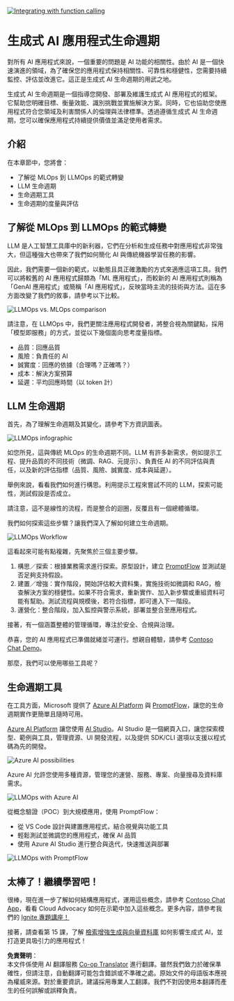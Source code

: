 <!--
CO_OP_TRANSLATOR_METADATA:
{
  "original_hash": "27a5347a5022d5ef0a72ab029b03526a",
  "translation_date": "2025-07-09T15:48:40+00:00",
  "source_file": "14-the-generative-ai-application-lifecycle/README.md",
  "language_code": "mo"
}
-->
[![Integrating with function calling](../../../translated_images/14-lesson-banner.066d74a31727ac121eeac06376a068a397d8e335281e63ce94130d11f516e46b.mo.png)](https://aka.ms/gen-ai-lesson14-gh?WT.mc_id=academic-105485-koreyst)

# 生成式 AI 應用程式生命週期

對所有 AI 應用程式來說，一個重要的問題是 AI 功能的相關性。由於 AI 是一個快速演進的領域，為了確保您的應用程式保持相關性、可靠性和穩健性，您需要持續監控、評估並改進它。這正是生成式 AI 生命週期的用武之地。

生成式 AI 生命週期是一個指導您開發、部署及維護生成式 AI 應用程式的框架。它幫助您明確目標、衡量效能、識別挑戰並實施解決方案。同時，它也協助您使應用程式符合您領域及利害關係人的倫理與法律標準。透過遵循生成式 AI 生命週期，您可以確保應用程式持續提供價值並滿足使用者需求。

## 介紹

在本章節中，您將會：

- 了解從 MLOps 到 LLMOps 的範式轉變
- LLM 生命週期
- 生命週期工具
- 生命週期的度量與評估

## 了解從 MLOps 到 LLMOps 的範式轉變

LLM 是人工智慧工具庫中的新利器，它們在分析和生成任務中對應用程式非常強大，但這種強大也帶來了我們如何簡化 AI 與傳統機器學習任務的影響。

因此，我們需要一個新的範式，以動態且具正確激勵的方式來適應這項工具。我們可以將較舊的 AI 應用程式歸類為「ML 應用程式」，而較新的 AI 應用程式則稱為「GenAI 應用程式」或簡稱「AI 應用程式」，反映當時主流的技術與方法。這在多方面改變了我們的敘事，請參考以下比較。

![LLMOps vs. MLOps comparison](../../../translated_images/01-llmops-shift.29bc933cb3bb0080a562e1655c0c719b71a72c3be6252d5c564b7f598987e602.mo.png)

請注意，在 LLMOps 中，我們更關注應用程式開發者，將整合視為關鍵點，採用「模型即服務」的方式，並從以下幾個面向思考度量指標。

- 品質：回應品質
- 風險：負責任的 AI
- 誠實度：回應的依據（合理嗎？正確嗎？）
- 成本：解決方案預算
- 延遲：平均回應時間（以 token 計）

## LLM 生命週期

首先，為了理解生命週期及其變化，請參考下方資訊圖表。

![LLMOps infographic](../../../translated_images/02-llmops.70a942ead05a7645db740f68727d90160cb438ab71f0fb20548bc7fe5cad83ff.mo.png)

如您所見，這與傳統 MLOps 的生命週期不同。LLM 有許多新需求，例如提示工程、提升品質的不同技術（微調、RAG、元提示）、負責任 AI 的不同評估與責任，以及新的評估指標（品質、風險、誠實度、成本與延遲）。

舉例來說，看看我們如何進行構思。利用提示工程來嘗試不同的 LLM，探索可能性，測試假設是否成立。

請注意，這不是線性的流程，而是整合的迴圈，反覆且有一個總體循環。

我們如何探索這些步驟？讓我們深入了解如何建立生命週期。

![LLMOps Workflow](../../../translated_images/03-llm-stage-flows.3a1e1c401235a6cfa886ed6ba04aa52a096a545e1bc44fa54d7d5983a7201892.mo.png)

這看起來可能有點複雜，先聚焦於三個主要步驟。

1. 構思／探索：根據業務需求進行探索。原型設計，建立 [PromptFlow](https://microsoft.github.io/promptflow/index.html?WT.mc_id=academic-105485-koreyst) 並測試是否足夠支持假設。
1. 建置／增強：實作階段，開始評估較大資料集，實施技術如微調和 RAG，檢查解決方案的穩健性。如果不符合需求，重新實作、加入新步驟或重組資料可能有幫助。測試流程與規模後，若符合指標，即可進入下一階段。
1. 運營化：整合階段，加入監控與警示系統，部署並整合至應用程式。

接著，有一個涵蓋整體的管理循環，專注於安全、合規與治理。

恭喜，您的 AI 應用程式已準備就緒並可運行。想親自體驗，請參考 [Contoso Chat Demo](https://nitya.github.io/contoso-chat/?WT.mc_id=academic-105485-koreys)。

那麼，我們可以使用哪些工具呢？

## 生命週期工具

在工具方面，Microsoft 提供了 [Azure AI Platform](https://azure.microsoft.com/solutions/ai/?WT.mc_id=academic-105485-koreys) 與 [PromptFlow](https://microsoft.github.io/promptflow/index.html?WT.mc_id=academic-105485-koreyst)，讓您的生命週期實作更簡單且隨時可用。

[Azure AI Platform](https://azure.microsoft.com/solutions/ai/?WT.mc_id=academic-105485-koreys) 讓您使用 [AI Studio](https://ai.azure.com/?WT.mc_id=academic-105485-koreys)。AI Studio 是一個網頁入口，讓您探索模型、範例與工具，管理資源、UI 開發流程，以及提供 SDK/CLI 選項以支援以程式碼為先的開發。

![Azure AI possibilities](../../../translated_images/04-azure-ai-platform.80203baf03a12fa8b166e194928f057074843d1955177baf0f5b53d50d7b6153.mo.png)

Azure AI 允許您使用多種資源，管理您的運營、服務、專案、向量搜尋及資料庫需求。

![LLMOps with Azure AI](../../../translated_images/05-llm-azure-ai-prompt.a5ce85cdbb494bdf95420668e3464aae70d8b22275a744254e941dd5e73ae0d2.mo.png)

從概念驗證（POC）到大規模應用，使用 PromptFlow：

- 從 VS Code 設計與建置應用程式，結合視覺與功能工具
- 輕鬆測試並微調您的應用程式，確保 AI 品質
- 使用 Azure AI Studio 進行整合與迭代，快速推送與部署

![LLMOps with PromptFlow](../../../translated_images/06-llm-promptflow.a183eba07a3a7fdf4aa74db92a318b8cbbf4a608671f6b166216358d3203d8d4.mo.png)

## 太棒了！繼續學習吧！

很棒，現在進一步了解如何結構應用程式，運用這些概念，請參考 [Contoso Chat App](https://nitya.github.io/contoso-chat/?WT.mc_id=academic-105485-koreyst)，看看 Cloud Advocacy 如何在示範中加入這些概念。更多內容，請參考我們的 [Ignite 專題講座！](https://www.youtube.com/watch?v=DdOylyrTOWg)

接著，請查看第 15 課，了解 [檢索增強生成與向量資料庫](../15-rag-and-vector-databases/README.md?WT.mc_id=academic-105485-koreyst) 如何影響生成式 AI，並打造更具吸引力的應用程式！

**免責聲明**：  
本文件係使用 AI 翻譯服務 [Co-op Translator](https://github.com/Azure/co-op-translator) 進行翻譯。雖然我們致力於確保準確性，但請注意，自動翻譯可能包含錯誤或不準確之處。原始文件的母語版本應視為權威來源。對於重要資訊，建議採用專業人工翻譯。我們不對因使用本翻譯而產生的任何誤解或誤釋負責。